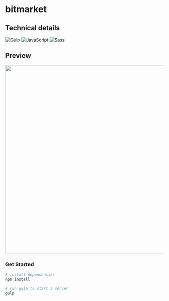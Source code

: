 # bitmarket
## Technical details
![Gulp](https://img.shields.io/badge/Gulp-CF4647?style=for-the-badge&logo=gulp&logoColor=white)
![JavaScript](https://img.shields.io/badge/JavaScript-323330?style=for-the-badge&logo=javascript&logoColor=F7DF1E)
![Sass](https://img.shields.io/badge/Sass-CC6699?style=for-the-badge&logo=sass&logoColor=white)

## Preview
<img width="600px" src="https://user-images.githubusercontent.com/95074782/193410624-60568f64-c713-4c32-9868-627db0da87c6.gif" />


### Get Started
``` bash
# install dependencies
npm install

# run gulp to start a server
gulp

```
